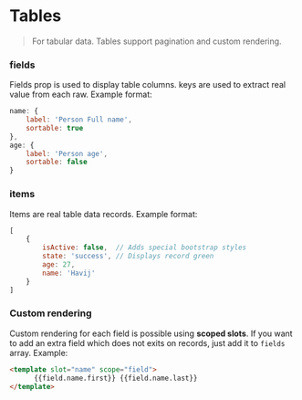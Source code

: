 # Tables

> For tabular data. Tables support pagination and custom rendering.

### fields
Fields prop is used to display table columns. 
keys are used to extract real value from each raw.
Example format:
```js
name: {
    label: 'Person Full name',
    sortable: true
},
age: {
    label: 'Person age',
    sortable: false
}
```

### items
Items are real table data records. Example format:

```js
[
    {
        isActive: false,  // Adds special bootstrap styles
        state: 'success', // Displays record green 
        age: 27,
        name: 'Havij'
    }
]
```
  
### Custom rendering
Custom rendering for each field is possible using **scoped slots**.
If you want to add an extra field which does not exits on records, just add it to `fields` array.  Example:
 
```html
<template slot="name" scope="field">
      {{field.name.first}} {{field.name.last}}
</template>
```


